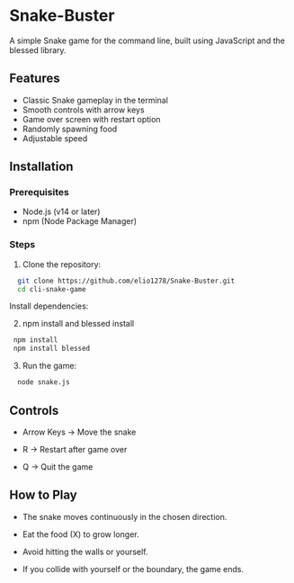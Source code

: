 # Snake-Buster
A simple Snake game for the command line, built using JavaScript and the blessed library.

## Features

- Classic Snake gameplay in the terminal
- Smooth controls with arrow keys
- Game over screen with restart option
- Randomly spawning food
- Adjustable speed

## Installation

### Prerequisites

- Node.js (v14 or later)
- npm (Node Package Manager)

### Steps

1. Clone the repository:
 ```sh
   git clone https://github.com/elio1278/Snake-Buster.git
   cd cli-snake-game
   ```
   Install dependencies:

2. npm install and blessed install
 ```sh
  npm install
  npm install blessed
   ```
3. Run the game:
```sh
  node snake.js
   ```

## Controls

- Arrow Keys → Move the snake

- R → Restart after game over

- Q → Quit the game

## How to Play

- The snake moves continuously in the chosen direction.

- Eat the food (X) to grow longer.

- Avoid hitting the walls or yourself.

- If you collide with yourself or the boundary, the game ends.
